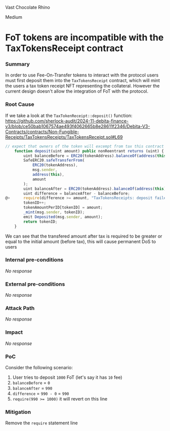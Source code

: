 Vast Chocolate Rhino

Medium

# FoT tokens are incompatible with the TaxTokensReceipt contract

### Summary

In order to use Fee-On-Transfer tokens to interact with the protocol users must first deposit them into the `TaxTokensReceipt` contract, which will mint the users a tax token receipt NFT representing the collateral. However the current design doesn't allow the integration of FoT with the protocol.

### Root Cause

If we take a look at the `TaxTokenReceipt::deposit()` function: https://github.com/sherlock-audit/2024-11-debita-finance-v3/blob/ce50bab1067574ae493f4062665b8e28611f2346/Debita-V3-Contracts/contracts/Non-Fungible-Receipts/TaxTokensReceipts/TaxTokensReceipt.sol#L69

```javascript
// expect that owners of the token will excempt from tax this contract
    function deposit(uint amount) public nonReentrant returns (uint) {
        uint balanceBefore = ERC20(tokenAddress).balanceOf(address(this));
        SafeERC20.safeTransferFrom(
            ERC20(tokenAddress),
            msg.sender,
            address(this),
            amount
        );
        uint balanceAfter = ERC20(tokenAddress).balanceOf(address(this));
        uint difference = balanceAfter - balanceBefore;
@>      require(difference >= amount, "TaxTokensReceipts: deposit failed");
        tokenID++;
        tokenAmountPerID[tokenID] = amount;
        _mint(msg.sender, tokenID);
        emit Deposited(msg.sender, amount);
        return tokenID;
    }
```

We can see that the transfered amount after tax is required to be greater or equal to the initial amount (before tax), this will cause permanent DoS to users

### Internal pre-conditions

_No response_

### External pre-conditions

_No response_

### Attack Path

_No response_

### Impact

_No response_

### PoC

Consider the following scenario:

1. User tries to deposit `1000` FoT (let's say it has `10` fee)
2. `balanceBefore` = `0`
3. `balanceAfter` = `990`
4. `difference` = `990 - 0` = `990`
5. `require(990 >= 1000)` it will revert on this line

### Mitigation

Remove the `require` statement line